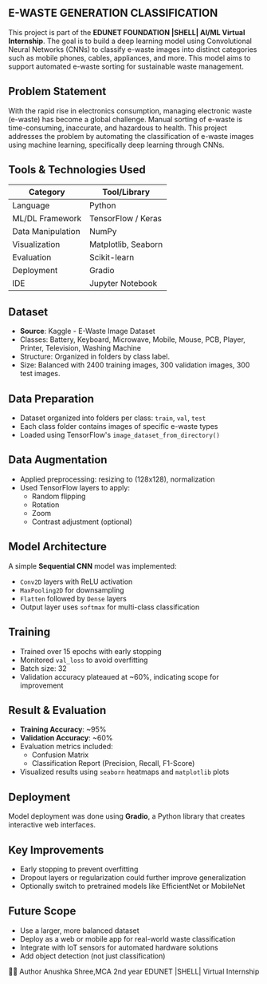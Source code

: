 ## E-WASTE GENERATION CLASSIFICATION

This project is part of the **EDUNET FOUNDATION  |SHELL|  AI/ML Virtual Internship**. The goal is to build a deep learning model using Convolutional Neural Networks (CNNs) to classify e-waste images into distinct categories such as mobile phones, cables, appliances, and more. This model aims to support automated e-waste sorting for sustainable waste management.

## Problem Statement

With the rapid rise in electronics consumption, managing electronic waste (e-waste) has become a global challenge. Manual sorting of e-waste is time-consuming, inaccurate, and hazardous to health. This project addresses the problem by automating the classification of e-waste images using machine learning, specifically deep learning through CNNs.

## Tools & Technologies Used

| Category            | Tool/Library           |
|---------------------|------------------------|
| Language            | Python                 |
| ML/DL Framework     | TensorFlow / Keras     |
| Data Manipulation   | NumPy                  |
| Visualization       | Matplotlib, Seaborn    |
| Evaluation          | Scikit-learn           |
| Deployment          | Gradio                 |
| IDE                 | Jupyter Notebook       |


## Dataset
- **Source**: Kaggle - E-Waste Image Dataset  
- Classes: Battery, Keyboard, Microwave, Mobile, Mouse, PCB, Player, Printer, Television, Washing Machine
- Structure: Organized in folders by class label.
- Size: Balanced with 2400 training images, 300 validation images, 300 test images.



## Data Preparation
- Dataset organized into folders per class: `train`, `val`, `test`
- Each class folder contains images of specific e-waste types
- Loaded using TensorFlow's `image_dataset_from_directory()`


##  Data Augmentation
- Applied preprocessing: resizing to (128x128), normalization
- Used TensorFlow layers to apply:
  - Random flipping
  - Rotation
  - Zoom
  - Contrast adjustment (optional)


##  Model Architecture
A simple **Sequential CNN** model was implemented:
- `Conv2D` layers with ReLU activation
- `MaxPooling2D` for downsampling
- `Flatten` followed by `Dense` layers
- Output layer uses `softmax` for multi-class classification


## Training
- Trained over 15 epochs with early stopping
- Monitored `val_loss` to avoid overfitting
- Batch size: 32
- Validation accuracy plateaued at ~60%, indicating scope for improvement


## Result & Evaluation
- **Training Accuracy**: ~95%
- **Validation Accuracy**: ~60%
- Evaluation metrics included:
  - Confusion Matrix
  - Classification Report (Precision, Recall, F1-Score)
- Visualized results using `seaborn` heatmaps and `matplotlib` plots


## Deployment
Model deployment was done using **Gradio**, a Python library that creates interactive web interfaces.


## Key Improvements
- Early stopping to prevent overfitting
- Dropout layers or regularization could further improve generalization
- Optionally switch to pretrained models like EfficientNet or MobileNet

## Future Scope
- Use a larger, more balanced dataset
- Deploy as a web or mobile app for real-world waste classification
- Integrate with IoT sensors for automated hardware solutions
- Add object detection (not just classification)

👩‍💻 Author
Anushka Shree,MCA 2nd year
EDUNET |SHELL| Virtual Internship





